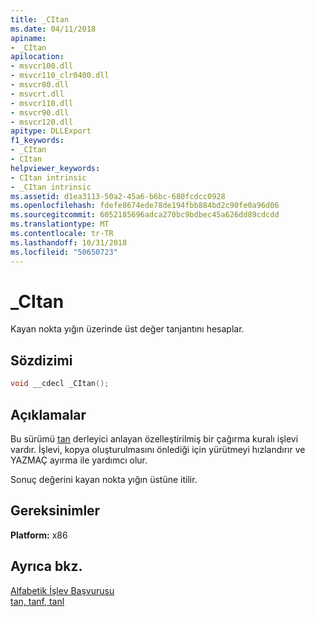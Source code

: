 ```yaml
---
title: _CItan
ms.date: 04/11/2018
apiname:
- _CItan
apilocation:
- msvcr100.dll
- msvcr110_clr0400.dll
- msvcr80.dll
- msvcrt.dll
- msvcr110.dll
- msvcr90.dll
- msvcr120.dll
apitype: DLLExport
f1_keywords:
- _CItan
- CItan
helpviewer_keywords:
- CItan intrinsic
- _CItan intrinsic
ms.assetid: d1ea3113-50a2-45a6-b6bc-680fcdcc0928
ms.openlocfilehash: fdefe8674ede78de194fbb884bd2c90fe0a96d06
ms.sourcegitcommit: 6052185696adca270bc9bdbec45a626dd89cdcdd
ms.translationtype: MT
ms.contentlocale: tr-TR
ms.lasthandoff: 10/31/2018
ms.locfileid: "50650723"
---
```

# <a name="citan"></a>_CItan

Kayan nokta yığın üzerinde üst değer tanjantını hesaplar.

## <a name="syntax"></a>Sözdizimi

```C
void __cdecl _CItan();
```

## <a name="remarks"></a>Açıklamalar

Bu sürümü [tan](../c-runtime-library/reference/tan-tanf-tanl.md) derleyici anlayan özelleştirilmiş bir çağırma kuralı işlevi vardır. İşlevi, kopya oluşturulmasını önlediği için yürütmeyi hızlandırır ve YAZMAÇ ayırma ile yardımcı olur.

Sonuç değerini kayan nokta yığın üstüne itilir.

## <a name="requirements"></a>Gereksinimler

**Platform:** x86

## <a name="see-also"></a>Ayrıca bkz.

[Alfabetik İşlev Başvurusu](../c-runtime-library/reference/crt-alphabetical-function-reference.md)<br/>
[tan, tanf, tanl](../c-runtime-library/reference/tan-tanf-tanl.md)<br/>
